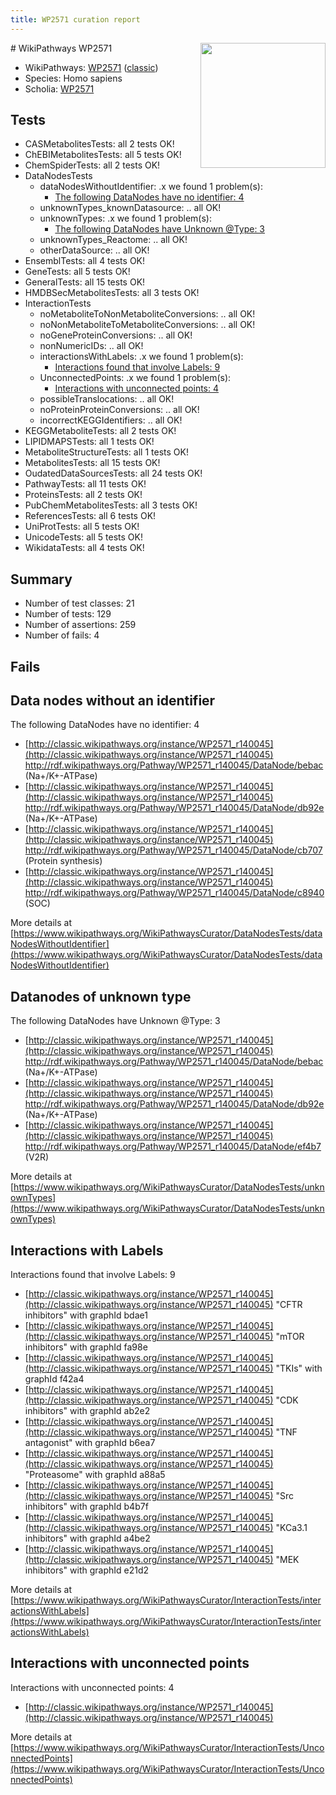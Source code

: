 ```yaml
---
title: WP2571 curation report
---
```


<img style="float: right; width: 200px" src="https://upload.wikimedia.org/wikipedia/commons/thumb/8/83/Wplogo_with_text_500.png/640px-Wplogo_with_text_500.png" />
# WikiPathways WP2571

* WikiPathways: [WP2571](https://wikipathways.org/pathways/WP2571) ([classic](https://classic.wikipathways.org/instance/WP2571))
* Species: Homo sapiens
* Scholia: [WP2571](https://scholia.toolforge.org/wikipathways/WP2571)
## Tests
* CASMetabolitesTests: all 2 tests OK!
* ChEBIMetabolitesTests: all 5 tests OK!
* ChemSpiderTests: all 2 tests OK!
* DataNodesTests
    * dataNodesWithoutIdentifier: .x we found 1 problem(s):
        * [The following DataNodes have no identifier: 4](#d2d32fa3)
    * unknownTypes_knownDatasource: .. all OK!
    * unknownTypes: .x we found 1 problem(s):
        * [The following DataNodes have Unknown @Type: 3](#839973e1)
    * unknownTypes_Reactome: .. all OK!
    * otherDataSource: .. all OK!
* EnsemblTests: all 4 tests OK!
* GeneTests: all 5 tests OK!
* GeneralTests: all 15 tests OK!
* HMDBSecMetabolitesTests: all 3 tests OK!
* InteractionTests
    * noMetaboliteToNonMetaboliteConversions: .. all OK!
    * noNonMetaboliteToMetaboliteConversions: .. all OK!
    * noGeneProteinConversions: .. all OK!
    * nonNumericIDs: .. all OK!
    * interactionsWithLabels: .x we found 1 problem(s):
        * [Interactions found that involve Labels: 9](#630d2680)
    * UnconnectedPoints: .x we found 1 problem(s):
        * [Interactions with unconnected points: 4](#35a61adc)
    * possibleTranslocations: .. all OK!
    * noProteinProteinConversions: .. all OK!
    * incorrectKEGGIdentifiers: .. all OK!
* KEGGMetaboliteTests: all 2 tests OK!
* LIPIDMAPSTests: all 1 tests OK!
* MetaboliteStructureTests: all 1 tests OK!
* MetabolitesTests: all 15 tests OK!
* OudatedDataSourcesTests: all 24 tests OK!
* PathwayTests: all 11 tests OK!
* ProteinsTests: all 2 tests OK!
* PubChemMetabolitesTests: all 3 tests OK!
* ReferencesTests: all 6 tests OK!
* UniProtTests: all 5 tests OK!
* UnicodeTests: all 5 tests OK!
* WikidataTests: all 4 tests OK!


## Summary

* Number of test classes: 21
* Number of tests: 129
* Number of assertions: 259
* Number of fails: 4

## Fails

<a name="d2d32fa3" />

## Data nodes without an identifier

The following DataNodes have no identifier: 4

* [http://classic.wikipathways.org/instance/WP2571_r140045](http://classic.wikipathways.org/instance/WP2571_r140045) http://rdf.wikipathways.org/Pathway/WP2571_r140045/DataNode/bebac (Na+/K+-ATPase)
* [http://classic.wikipathways.org/instance/WP2571_r140045](http://classic.wikipathways.org/instance/WP2571_r140045) http://rdf.wikipathways.org/Pathway/WP2571_r140045/DataNode/db92e (Na+/K+-ATPase)
* [http://classic.wikipathways.org/instance/WP2571_r140045](http://classic.wikipathways.org/instance/WP2571_r140045) http://rdf.wikipathways.org/Pathway/WP2571_r140045/DataNode/cb707 (Protein synthesis)
* [http://classic.wikipathways.org/instance/WP2571_r140045](http://classic.wikipathways.org/instance/WP2571_r140045) http://rdf.wikipathways.org/Pathway/WP2571_r140045/DataNode/c8940 (SOC)


More details at [https://www.wikipathways.org/WikiPathwaysCurator/DataNodesTests/dataNodesWithoutIdentifier](https://www.wikipathways.org/WikiPathwaysCurator/DataNodesTests/dataNodesWithoutIdentifier)

<a name="839973e1" />

## Datanodes of unknown type

The following DataNodes have Unknown @Type: 3

* [http://classic.wikipathways.org/instance/WP2571_r140045](http://classic.wikipathways.org/instance/WP2571_r140045) http://rdf.wikipathways.org/Pathway/WP2571_r140045/DataNode/bebac (Na+/K+-ATPase)
* [http://classic.wikipathways.org/instance/WP2571_r140045](http://classic.wikipathways.org/instance/WP2571_r140045) http://rdf.wikipathways.org/Pathway/WP2571_r140045/DataNode/db92e (Na+/K+-ATPase)
* [http://classic.wikipathways.org/instance/WP2571_r140045](http://classic.wikipathways.org/instance/WP2571_r140045) http://rdf.wikipathways.org/Pathway/WP2571_r140045/DataNode/ef4b7 (V2R)


More details at [https://www.wikipathways.org/WikiPathwaysCurator/DataNodesTests/unknownTypes](https://www.wikipathways.org/WikiPathwaysCurator/DataNodesTests/unknownTypes)

<a name="630d2680" />

## Interactions with Labels

Interactions found that involve Labels: 9

* [http://classic.wikipathways.org/instance/WP2571_r140045](http://classic.wikipathways.org/instance/WP2571_r140045) "CFTR 
inhibitors" with graphId bdae1
* [http://classic.wikipathways.org/instance/WP2571_r140045](http://classic.wikipathways.org/instance/WP2571_r140045) "mTOR inhibitors" with graphId fa98e
* [http://classic.wikipathways.org/instance/WP2571_r140045](http://classic.wikipathways.org/instance/WP2571_r140045) "TKIs" with graphId f42a4
* [http://classic.wikipathways.org/instance/WP2571_r140045](http://classic.wikipathways.org/instance/WP2571_r140045) "CDK inhibitors" with graphId ab2e2
* [http://classic.wikipathways.org/instance/WP2571_r140045](http://classic.wikipathways.org/instance/WP2571_r140045) "TNF 
antagonist" with graphId b6ea7
* [http://classic.wikipathways.org/instance/WP2571_r140045](http://classic.wikipathways.org/instance/WP2571_r140045) "Proteasome" with graphId a88a5
* [http://classic.wikipathways.org/instance/WP2571_r140045](http://classic.wikipathways.org/instance/WP2571_r140045) "Src inhibitors" with graphId b4b7f
* [http://classic.wikipathways.org/instance/WP2571_r140045](http://classic.wikipathways.org/instance/WP2571_r140045) "KCa3.1 
inhibitors" with graphId a4be2
* [http://classic.wikipathways.org/instance/WP2571_r140045](http://classic.wikipathways.org/instance/WP2571_r140045) "MEK inhibitors" with graphId e21d2


More details at [https://www.wikipathways.org/WikiPathwaysCurator/InteractionTests/interactionsWithLabels](https://www.wikipathways.org/WikiPathwaysCurator/InteractionTests/interactionsWithLabels)

<a name="35a61adc" />

## Interactions with unconnected points

Interactions with unconnected points: 4

* [http://classic.wikipathways.org/instance/WP2571_r140045](http://classic.wikipathways.org/instance/WP2571_r140045)


More details at [https://www.wikipathways.org/WikiPathwaysCurator/InteractionTests/UnconnectedPoints](https://www.wikipathways.org/WikiPathwaysCurator/InteractionTests/UnconnectedPoints)

